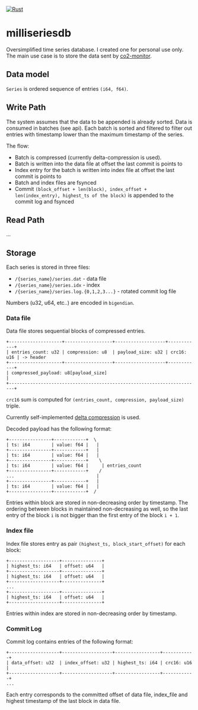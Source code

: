 [![Rust](https://github.com/whiter4bbit/milliseriesdb/actions/workflows/release.yml/badge.svg)](https://github.com/whiter4bbit/milliseriesdb/actions/workflows/release.yml)

# milliseriesdb

Oversimplified time series database. I created one for personal use only. The main use case is to store the data sent by [co2-monitor](https://github.com/whiter4bbit/co2-monitor).

## Data model

`Series` is ordered sequence of entries `(i64, f64)`.

## Write Path

The system assumes that the data to be appended is already sorted. Data is consumed in batches (see api). Each batch is sorted and filtered to filter out entries with timestamp lower than the maximum timestamp of the series.

The flow:
* Batch is compressed (currently delta-compression is used).
* Batch is written into the data file at offset the last commit is points to
* Index entry for the batch is written into index file at offset the last commit is points to
* Batch and index files are fsynced
* Commit `(block_offset + len(block), index_offset + len(index_entry), highest_ts of the block)` is appended to the commit log and fsynced

## Read Path

...

## Storage

Each series is stored in three files:
 * `/{series_name}/series.dat` - data file
 * `/{series_name}/series.idx` - index
 * `/{series_name}/series.log.{0,1,2,3...}` - rotated commit log file

Numbers (u32, u64, etc..) are encoded in `bigendian`.

### Data file
 
Data file stores sequential blocks of compressed entries.

```
+--------------------+------------------+-------------------+------------+
| entries_count: u32 | compression: u8  | payload_size: u32 | crc16: u16 | -> header
+--------------------+------------------+-------------------+------------+
| compressed_payload: u8[payload_size]                                   |
+------------------------------------------------------------------------+
```

`crc16` sum is computed for `(entries_count, compression, payload_size)` triple.

Currently self-implemented [delta compression](src/storage/compression.rs) is used.

Decoded payload has the following format:
```
+----------------+------------+  \
| ts: i64        | value: f64 |   |
+----------------+------------+   |
| ts: i64        | value: f64 |   | 
+----------------+------------+    \  
| ts: i64        | value: f64 |     | entries_count
+----------------+------------+    /
...                               |
+----------------+------------+   |
| ts: i64        | value: f64 |   | 
+----------------+------------+  /
```

Entries within block are stored in non-decreasing order by timestamp. The ordering between blocks in maintained non-decreasing as well, so the last entry of the block `i` is not bigger than the first entry of the block `i + 1`.

### Index file

Index file stores entry as pair `(highest_ts, block_start_offset)` for each block:

```
+-------------------+---------------+
| highest_ts: i64   | offset: u64   |
+-------------------+---------------+
| highest_ts: i64   | offset: u64   |
+-------------------+---------------+
...
+-------------------+---------------+
| highest_ts: i64   | offset: u64   |
+-------------------+---------------+
```

Entries within index are stored in non-decreasing order by timestamp.

### Commit Log

Commit log contains entries of the following format:

```
+-------------------+-------------------+-----------------+------------+
| data_offset: u32  | index_offset: u32 | highest_ts: i64 | crc16: u16 |
+-------------------+-------------------+-----------------+------------+
...
```

Each entry corresponds to the committed offset of data file, index_file and highest timestamp of the last block in data file.
